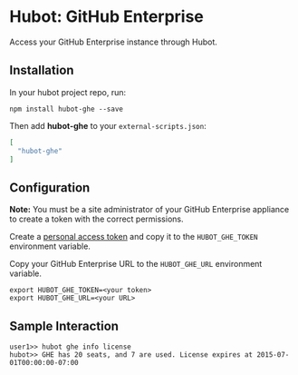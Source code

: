 # Hubot: GitHub Enterprise

Access your GitHub Enterprise instance through Hubot.

## Installation

In your hubot project repo, run:

`npm install hubot-ghe --save`

Then add **hubot-ghe** to your `external-scripts.json`:

```json
[
  "hubot-ghe"
]
```

## Configuration

**Note:** You must be a site administrator of your GitHub Enterprise appliance to create a token with the correct permissions.

Create a [personal access token](https://help.github.com/enterprise/2.2/user/articles/creating-an-access-token-for-command-line-use/#creating-a-token) and copy it to the `HUBOT_GHE_TOKEN` environment variable.

Copy your GitHub Enterprise URL to the `HUBOT_GHE_URL` environment variable.

```
export HUBOT_GHE_TOKEN=<your token>
export HUBOT_GHE_URL=<your URL>
```

## Sample Interaction

```
user1>> hubot ghe info license
hubot>> GHE has 20 seats, and 7 are used. License expires at 2015-07-01T00:00:00-07:00
```

